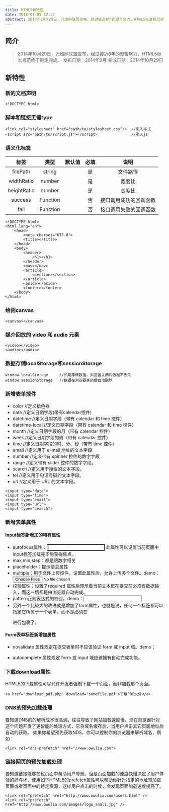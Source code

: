 ```yaml
---
title: HTML5新特性
date: 2018-01-01 12:22
abstract: 2014年10月29日，万维网联盟宣布，经过接近8年的艰苦努力，HTML5标准规范终于制定完成。
---
```


## 简介

> 2014年10月29日，万维网联盟宣布，经过接近8年的艰苦努力，HTML5标准规范终于制定完成。
> 发布日期：2014年9月
> 完成日期：2014年10月29日

## 新特性

### 新的文档声明

```
<!DOCTYPE html>
```

### 脚本和链接无需type

```
<link rel="stylesheet" href="path/to/stylesheet.css"/>  //引入样式
<script src="path/to/script.js"></script>               //引入js
```

### 语义化标签


|    标签     |   类型   | 默认值 | 必填 |          说明          |
| :---------: | :------: | :----: | :--: | :--------------------: |
|  filePath   |  string  |        |  是  |        文件路径        |
| widthRatio  |  number  |        |  是  |         宽度比         |
| heightRatio |  number  |        |  是  |         高度比         |
|   success   | Function |        |  否  | 接口调用成功的回调函数 |
|    fail     | Function |        |  否  | 接口调用失败的回调函数 |

``` 
<!DOCTYPE html>
<html lang="en">
    <head>
        <meta charset="UTF-8">
        <title></title>
    </head>
    <body>
        <header>
            <h1></h1>
        </header>
        <nav></nav>
        <article>
            <section></section>
        </article>
        <aside></aside>
        <footer></footer>
    </body>
</html>
```

### 绘画canvas

``` 
<canvas></canvas>
```
   
### 媒介回放的 video 和 audio 元素

``` 
<video></video>
<audio></audio>
```

    
### 数据存储localStorage和sessionStorage

``` 
window.localStorage     //长期存储数据，浏览器关闭后数据不丢失
window.sessionStorage   //数据在浏览器关闭后自动删除
```

### 新增表单控件
    
+ color               //定义拾色器
+ date                //定义日期字段(带有calendar控件)
+ datetime            //定义日期字段（带有 calendar 和 time 控件）
+ datetime-local      //定义日期字段（带有 calendar 和 time 控件）
+ month               //定义日期字段的月（带有 calendar 控件）
+ week                //定义日期字段的周（带有 calendar 控件）
+ time                //定义日期字段的时、分、秒（带有 time 控件）
+ email               //定义用于 e-mail 地址的文本字段
+ number              //定义带有 spinner 控件的数字字段
+ range               //定义带有 slider 控件的数字字段。
+ search              //定义用于搜索的文本字段。
+ tel                 //定义用于电话号码的文本字段。
+ url                 //定义用于 URL 的文本字段。
    
``` 
<input type="date">
<input type="time">
<input type="email">
<input type="url">
<input type="search">
```

### 新增表单属性

#### Input标签新增加的特有属性

+ autofocus属性：<input type="text" autofocus="autofocus"/>  此属性可以设置当前页面中input标签加载完毕后获得焦点。
+ max,min,step：都是跟数字相关
+ placeholder：提示信息属性
+ multiple：用于文件上传控件，设置此属性后，允许上传多个文件。demo：<input type="file" multiple="multiple" name="fileDemo" id="fileDemo" />
+ 校验属性：设置了required 属性后预示着当前文本框在提交前必须有数据输入，而这一切都是由浏览器自动完成。
+ pattern正则表达式的校验。demo：<input type="email" pattern="[^ @]*@[^ @]*" value="">
+ 另外一个比较大的改进就是增加了form属性，也就是说，任何一个标签都可以指定它所属于一个表单，而不是必须在<form></form>进行包裹了。
    
#### Form表单标签新增加属性

+ novalidate 属性规定在提交表单时不应该验证 form 或 input 域。demo：<form action="" method="POST" novalidate="true"></form>
+ autocomplete 属性规定 form 或 input 域应该拥有自动完成功能。

### 下载download属性

HTML5的下载属性可以允许开发者强制下载一个页面，而非加载那个页面。

```
<a href="download_pdf.php" download="somefile.pdf">下载PDF文件</a>
```

### DNS的预先加载处理

要知道DNS的的解析成本很高滴，往往导致了网站加载速度慢。现在浏览器针对这个问题开发了更智能的处理方式，它将域名缓存后，当用户点击其它页面地址后自动的获取。
如果你希望预先获取NDS，你可以控制你的浏览器来解析域名，例如：

``` 
<link rel="dns-prefetch" href="//www.owulia.com">
```

### 链接网页的预先加载处理

要知道链接能够在也页面中帮助用户导航，但是页面加载的速度快慢决定了用户体验的好与坏，使用如下HTML5的prefetch属性可以帮助你针对指定的地址预加载页面或者页面中的特定资源，这样用户点击的时候，会发现页面加载速度提高了。

``` 
<link rel="prefetch" href="http://www.owulia.com/users.html" />
<link rel="prefetch" href="http://www.owulia.com/images/logo_small.jpg" />
```

